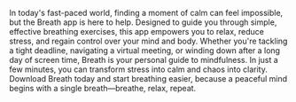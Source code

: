In today's fast-paced world, finding a moment of calm can feel impossible, but the Breath app is here to help. Designed to guide you through simple, effective breathing exercises, this app empowers you to relax, reduce stress, and regain control over your mind and body. Whether you're tackling a tight deadline, navigating a virtual meeting, or winding down after a long day of screen time, Breath is your personal guide to mindfulness. In just a few minutes, you can transform stress into calm and chaos into clarity. Download Breath today and start breathing easier, because a peaceful mind begins with a single breath—breathe, relax, repeat.

